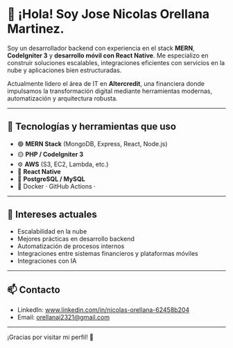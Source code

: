 # 👋 ¡Hola! Soy Jose Nicolas Orellana Martinez.

Soy un desarrollador backend con experiencia en el stack **MERN**, **CodeIgniter 3** y **desarrollo móvil con React Native**. Me especializo en construir soluciones escalables, integraciones eficientes con servicios en la nube y aplicaciones bien estructuradas.

Actualmente lidero el área de IT en **Altercredit**, una financiera donde impulsamos la transformación digital mediante herramientas modernas, automatización y arquitectura robusta.

---

## 🚀 Tecnologías y herramientas que uso

- 🟢 **MERN Stack** (MongoDB, Express, React, Node.js)
- 🟡 **PHP / CodeIgniter 3**
- ⚙️ **AWS** (S3, EC2, Lambda, etc.)
- 📱 **React Native**
- 🐘 **PostgreSQL / MySQL**
- 🐳 Docker · GitHub Actions ·

---

## 🧠 Intereses actuales

- Escalabilidad en la nube
- Mejores prácticas en desarrollo backend
- Automatización de procesos internos
- Integraciones entre sistemas financieros y plataformas móviles
- Integraciones con IA

---

## 📫 Contacto

- LinkedIn: www.linkedin.com/in/nicolas-orellana-62458b204
- Email: orellanaj2321@gmail.com

---

¡Gracias por visitar mi perfil! 🚀
